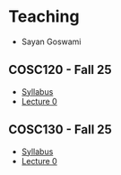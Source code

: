 # Teaching

- Sayan Goswami

## COSC120 - Fall 25

- [Syllabus](Notes/fa25.120/Syllabus.html)
- [Lecture 0](Slides/fa25.120.0.html)

## COSC130 - Fall 25

- [Syllabus](Notes/fa25.130/Syllabus.html)
- [Lecture 0](Slides/fa25.130.0.html)


